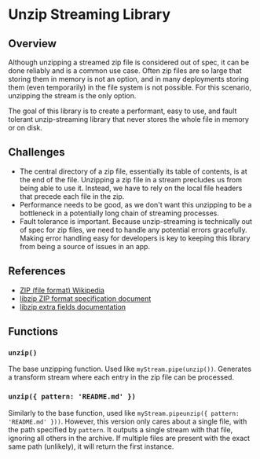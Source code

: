 # Unzip Streaming Library

## Overview

Although unzipping a streamed zip file is considered out of spec, it can be done reliably and is a common use case. Often zip files are so large that storing them in memory is not an option, and in many deployments storing them (even temporarily) in the file system is not possible. For this scenario, unzipping the stream is the only option.

The goal of this library is to create a performant, easy to use, and fault tolerant unzip-streaming library that never stores the whole file in memory or on disk.

## Challenges

- The central directory of a zip file, essentially its table of contents, is at the end of the file. Unzipping a zip file in a stream precludes us from being able to use it. Instead, we have to rely on the local file headers that precede each file in the zip.
- Performance needs to be good, as we don't want this unzipping to be a bottleneck in a potentially long chain of streaming processes.
- Fault tolerance is important. Because unzip-streaming is technically out of spec for zip files, we need to handle any potential errors gracefully. Making error handling easy for developers is key to keeping this library from being a source of issues in an app.

## References

- [ZIP (file format) Wikipedia](https://github.com/transcend-io/main/pull/21920)
- [libzip ZIP format specification document](https://libzip.org/specifications/appnote_iz.txt)
- [libzip extra fields documentation](https://libzip.org/specifications/extrafld.txt)

## Functions

### `unzip()`

The base unzipping function. Used like `myStream.pipe(unzip())`. Generates a transform stream where each entry in the zip file can be processed.

### `unzip({ pattern: 'README.md' })`

Similarly to the base function, used like `myStream.pipeunzip({ pattern: 'README.md' }))`. However, this version only cares about a single file, with the path specified by `pattern`. It outputs a single stream with that file, ignoring all others in the archive. If multiple files are present with the exact same path (unlikely), it will return the first instance.
